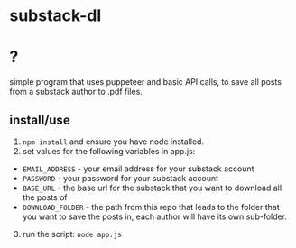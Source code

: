 # substack-dl

# ?
simple program that uses puppeteer and basic API calls, to save all posts from a substack author to .pdf files.

## install/use

1. `npm install` and ensure you have node installed.
2. set values for the following variables in app.js:
- `EMAIL_ADDRESS` - your email address for your substack account
- `PASSWORD` - your password for your substack account
- `BASE_URL` - the base url for the substack that you want to download all the posts of
- `DOWNLOAD_FOLDER` - the path from this repo that leads to the folder that you want to save the posts in, each author will have its own sub-folder.

3. run the script: `node app.js`